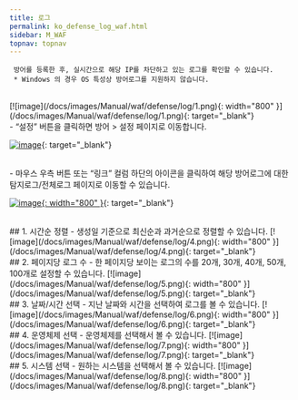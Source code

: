 ```yaml
---
title: 로그
permalink: ko_defense_log_waf.html
sidebar: M_WAF
topnav: topnav
---
```


     방어를 등록한 후, 실시간으로 해당 IP를 차단하고 있는 로그를 확인할 수 있습니다.
     * Windows 의 경우 OS 특성상 방어로그를 지원하지 않습니다.

<br />
[![image](/docs/images/Manual/waf/defense/log/1.png){: width="800" }](/docs/images/Manual/waf/defense/log/1.png){: target="_blank"}

<br />
- “설정” 버튼을 클릭하면 방어 > 설정 페이지로 이동합니다.

[![image](/docs/images/Manual/waf/defense/log/2.png)](/docs/images/Manual/waf/defense/log/2.png){: target="_blank"}

<br />
- 마우스 우측 버튼 또는 “링크” 컬럼 하단의 아이콘을 클릭하여 해당 방어로그에 대한 탐지로그/전체로그 페이지로 이동할 수 있습니다.

 [![image](/docs/images/Manual/waf/defense/log/3.png){: width="800" }](/docs/images/Manual/waf/defense/log/3.png){: target="_blank"}

<br />
## 1. 시간순 정렬
- 생성일 기준으로 최신순과 과거순으로 정렬할 수 있습니다.   
[![image](/docs/images/Manual/waf/defense/log/4.png){: width="800" }](/docs/images/Manual/waf/defense/log/4.png){: target="_blank"}
 
<br />
## 2. 페이지당 로그 수
- 한 페이지당 보이는 로그의 수를 20개, 30개, 40개, 50개, 100개로 설정할 수 있습니다.   
[![image](/docs/images/Manual/waf/defense/log/5.png){: width="800" }](/docs/images/Manual/waf/defense/log/5.png){: target="_blank"}
 
<br />
## 3. 날짜/시간 선택
- 지난 날짜와 시간을 선택하여 로그를 볼 수 있습니다.   
[![image](/docs/images/Manual/waf/defense/log/6.png){: width="800" }](/docs/images/Manual/waf/defense/log/6.png){: target="_blank"}
 
<br />
## 4. 운영체제 선택
- 운영체제를 선택해서 볼 수 있습니다.   
[![image](/docs/images/Manual/waf/defense/log/7.png){: width="800" }](/docs/images/Manual/waf/defense/log/7.png){: target="_blank"}
 
<br />
## 5. 시스템 선택
- 원하는 시스템을 선택해서 볼 수 있습니다.   
[![image](/docs/images/Manual/waf/defense/log/8.png){: width="800" }](/docs/images/Manual/waf/defense/log/8.png){: target="_blank"}